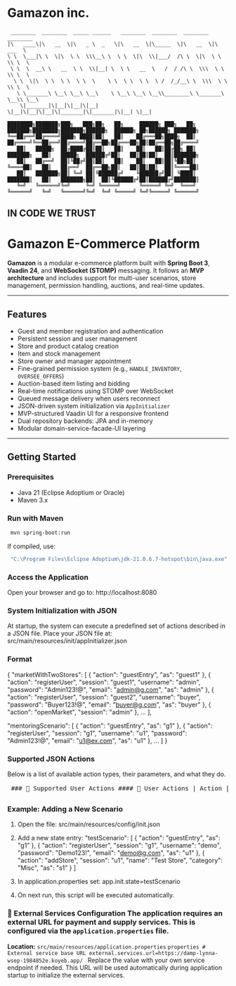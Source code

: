 # Gamazon inc.
```
 ________  ________  _____ ______   ________  ________  ________  ________      
|\   ____\|\   __  \|\   _ \  _   \|\   __  \|\_____  \|\   __  \|\   ___  \    
\ \  \___|\ \  \|\  \ \  \\\__\ \  \ \  \|\  \\|___/  /\ \  \|\  \ \  \\ \  \   
 \ \  \  __\ \   __  \ \  \\|__| \  \ \   __  \   /  / /\ \  \\\  \ \  \\ \  \  
  \ \  \|\  \ \  \ \  \ \  \    \ \  \ \  \ \  \ /  /_/__\ \  \\\  \ \  \\ \  \ 
   \ \_______\ \__\ \__\ \__\    \ \__\ \__\ \__\\________\ \_______\ \__\\ \__\
    \|_______|\|__|\|__|\|__|     \|__|\|__|\|__|\|_______|\|_______|\|__| \|__|
```

```
████████╗███████╗███╗   ███╗██╗   ██╗     ██████╗ ███╗   ██╗    ███████╗████████╗███████╗██████╗  ██████╗ ██╗██████╗ ███████╗
╚══██╔══╝██╔════╝████╗ ████║██║   ██║    ██╔═══██╗████╗  ██║    ██╔════╝╚══██╔══╝██╔════╝██╔══██╗██╔═══██╗██║██╔══██╗██╔════╝
   ██║   █████╗  ██╔████╔██║██║   ██║    ██║   ██║██╔██╗ ██║    ███████╗   ██║   █████╗  ██████╔╝██║   ██║██║██║  ██║███████╗
   ██║   ██╔══╝  ██║╚██╔╝██║██║   ██║    ██║   ██║██║╚██╗██║    ╚════██║   ██║   ██╔══╝  ██╔══██╗██║   ██║██║██║  ██║╚════██║
   ██║   ███████╗██║ ╚═╝ ██║╚██████╔╝    ╚██████╔╝██║ ╚████║    ███████║   ██║   ███████╗██║  ██║╚██████╔╝██║██████╔╝███████║
   ╚═╝   ╚══════╝╚═╝     ╚═╝ ╚═════╝      ╚═════╝ ╚═╝  ╚═══╝    ╚══════╝   ╚═╝   ╚══════╝╚═╝  ╚═╝ ╚═════╝ ╚═╝╚═════╝ ╚══════╝
```
## IN CODE WE TRUST


# Gamazon E-Commerce Platform

**Gamazon** is a modular e-commerce platform built with **Spring Boot 3**, **Vaadin 24**, and **WebSocket (STOMP)** messaging. It follows an **MVP architecture** and includes support for multi-user scenarios, store management, permission handling, auctions, and real-time updates.

---

## Features

- Guest and member registration and authentication  
- Persistent session and user management  
- Store and product catalog creation  
- Item and stock management  
- Store owner and manager appointment  
- Fine-grained permission system (e.g., `HANDLE_INVENTORY`, `OVERSEE_OFFERS`)  
- Auction-based item listing and bidding  
- Real-time notifications using STOMP over WebSocket  
- Queued message delivery when users reconnect  
- JSON-driven system initialization via `AppInitializer`  
- MVP-structured Vaadin UI for a responsive frontend  
- Dual repository backends: JPA and in-memory  
- Modular domain-service-facade-UI layering  

---

## Getting Started

### Prerequisites

- Java 21 (Eclipse Adoptium or Oracle)  
- Maven 3.x  

###  Run with Maven

```bash
 mvn spring-boot:run
```

If compiled, use: 
```bash
 "C:\Program Files\Eclipse Adoptium\jdk-21.0.6.7-hotspot\bin\java.exe" "@C:\Users\user1\AppData\Local\Temp\cp_2sbeja7uebqkjdxke03tsvwiz.argfile" "UI.GamazonApplication"
```

### Access the Application
Open your browser and go to: http://localhost:8080


### System Initialization with JSON
At startup, the system can execute a predefined set of actions described in a JSON file.
Place your JSON file at: src/main/resources/init/appInitializer.json

### Format


{
  "marketWithTwoStores": [
    { "action": "guestEntry", "as": "guest1" },
    { "action": "registerUser", "session": "guest1", "username": "admin", "password": "Admin123!@", "email": "admin@g.com", "as": "admin" },
    { "action": "registerUser", "session": "guest2", "username": "buyer", "password": "Buyer123!@", "email": "buyer@g.com", "as": "buyer" },
    { "action": "openMarket", "session": "admin" },
   ...
  ],

  "mentoringScenario": [
    { "action": "guestEntry", "as": "g1" },
    { "action": "registerUser", "session": "g1", "username": "u1", "password": "Admin123!@", "email": "u1@ex.com", "as": "u1" },
   ...
  ]
}

### Supported JSON Actions 
Below is a list of available action types, their parameters, and what they do.

<pre> ### 🧾 Supported User Actions #### 🧍 User Actions | Action | Description | Parameters | |----------------|-----------------------------------------|-------------------------------------------------------------| | `guestEntry` | Creates a guest session | `as` (alias for storing session token) | | `registerUser` | Registers a user using a guest session | `session`, `username`, `password`, `email`, `as` | | `loginUser` | Logs in with a username and password | `username`, `password`, `as` | | `logout` | Logs out a session | `session` | --- #### 🏬 Market & Store Actions | Action | Description | Parameters | |--------------------------|--------------------------------------------|-------------------------------------------------| | `openMarket` | Opens the market | – | | `addStore` | Adds a store | `session`, `name`, `category`, `as` | | `appointManager` | Makes a user a store manager | `session`, `store`, `target` | | `appointStoreManager` | (Alias) same as appointManager | Same | | `appointStoreOwner` | Adds a co-owner to the store | `session`, `store`, `target` | | `changePermissions` | Changes manager permissions | `session`, `store`, `target`, `permissions` | | `changeManagerPermissions` | (Alias) same as above | Same | | `ban` | Temporarily or permanently bans a user | `session`, `target`, `experationDate` | | `unban` | Unbans a previously banned user | `session`, `target` | --- #### 📦 Product & Item Actions | Action | Description | Parameters | |-------------|--------------------------------------|---------------------------------------------------------------| | `addProduct`| Adds a new product | `session`, `name`, `categories`, `keywords`, `as` | | `addItem` | Adds a product to a store's stock | `session`, `store`, `product`, `price`, `quantity`, `description` | --- #### 🛒 Shopping & Auction Actions | Action | Description | Parameters | |-------------|--------------------------------------|----------------------------------------------------------------------------| | `addAuction`| Starts an auction for a product | `session`, `store`, `product`, `auctionEndDate`, `startPrice` | | `addToCart` | Adds a product to a user's cart | `session`, `store`, `product`, `quantity` | | `makeBid` | Places a bid on an auction | `session`, `auction`, `price`, `cardNumber`, `expiryDate`, `cvv`, `andIncrement`, `clientName`, `deliveryAddress` | | `checkout` | Checks out the cart with payment info| `session`, `cardNumber`, `expiryDate`, `cvv`, `andIncrement`, `clientName`, `deliveryAddress`, `city`, `country`, `zip` | --- #### 💬 Offers | Action | Description | Parameters | |--------------------------|--------------------------------------------------|----------------------------------------------------------------------------| | `makeOffer` | Member proposes a price for an item | `session`, `store`, `product`, `price`, `Id`, `cardNumber`, `expiryDate/year`, `expiryDate/month`, `expiryDate/day`, `cvv`, `holder`, `as` | | `acceptOfferByMember` | Buyer/member accepts a counter/final offer | `session`, `offerId` | | `acceptOfferByEmployee` | Manager/owner accepts a submitted offer | `session`, `offerId` | | `counterOfferByMember` | Member responds with a new price | `session`, `offerId`, `price` | | `counterOfferByEmployee` | Manager/owner responds with a new counter-price| `session`, `offerId`, `price` | </pre>

### Example: Adding a New Scenario
   1. Open the file: src/main/resources/config/init.json
   2. Add a new state entry:
      "testScenario": [
            { "action": "guestEntry", "as": "g1" },
            { "action": "registerUser", "session": "g1", "username": "demo", "password": "Demo123!", "email": "demo@g.com", "as": "u1" },
            { "action": "addStore", "session": "u1", "name": "Test Store", "category": "Misc", "as": "s1" }
      ]  


   3. In application.properties set: app.init.state=testScenario
   4. On next run, this script will be executed automatically.



 ### 🔧 External Services Configuration The application requires an external URL for payment and supply services. This is configured via the `application.properties` file.
 **Location:** `src/main/resources/application.properties` ```properties # External service base URL external.services.url=https://damp-lynna-wsep-1984852e.koyeb.app/ ``` Replace the value with your own service endpoint if needed. 
 This URL will be used automatically during application startup to initialize the external services. 
